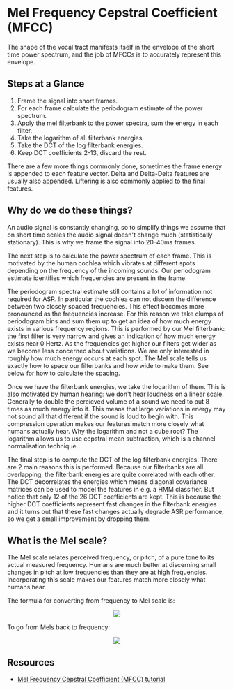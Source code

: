 # Mel Frequency Cepstral Coefficient (MFCC)

The shape of the vocal tract manifests itself in the envelope of the short time power spectrum, and the job of MFCCs is to accurately represent this envelope.

## Steps at a Glance 

1. Frame the signal into short frames.
2. For each frame calculate the periodogram estimate of the power spectrum.
3. Apply the mel filterbank to the power spectra, sum the energy in each filter.
4. Take the logarithm of all filterbank energies.
5. Take the DCT of the log filterbank energies.
6. Keep DCT coefficients 2-13, discard the rest.

There are a few more things commonly done, sometimes the frame energy is appended to each feature vector. Delta and Delta-Delta features are usually also appended. Liftering is also commonly applied to the final features.
	
## Why do we do these things? 

An audio signal is constantly changing, so to simplify things we assume that on short time scales the audio signal doesn't change much (statistically stationary). This is why we frame the signal into 20-40ms frames. 

The next step is to calculate the power spectrum of each frame. This is motivated by the human cochlea which vibrates at different spots depending on the frequency of the incoming sounds. Our periodogram estimate identifies which frequencies are present in the frame.

The periodogram spectral estimate still contains a lot of information not required for ASR. In particular the cochlea can not discern the difference between two closely spaced frequencies. This effect becomes more pronounced as the frequencies increase. For this reason we take clumps of periodogram bins and sum them up to get an idea of how much energy exists in various frequency regions. This is performed by our Mel filterbank: the first filter is very narrow and gives an indication of how much energy exists near 0 Hertz. As the frequencies get higher our filters get wider as we become less concerned about variations. We are only interested in roughly how much energy occurs at each spot. The Mel scale tells us exactly how to space our filterbanks and how wide to make them. See below for how to calculate the spacing.

Once we have the filterbank energies, we take the logarithm of them. This is also motivated by human hearing: we don't hear loudness on a linear scale. Generally to double the percieved volume of a sound we need to put 8 times as much energy into it. This means that large variations in energy may not sound all that different if the sound is loud to begin with. This compression operation makes our features match more closely what humans actually hear. Why the logarithm and not a cube root? The logarithm allows us to use cepstral mean subtraction, which is a channel normalisation technique.

The final step is to compute the DCT of the log filterbank energies. There are 2 main reasons this is performed. Because our filterbanks are all overlapping, the filterbank energies are quite correlated with each other. The DCT decorrelates the energies which means diagonal covariance matrices can be used to model the features in e.g. a HMM classifier. But notice that only 12 of the 26 DCT coefficients are kept. This is because the higher DCT coefficients represent fast changes in the filterbank energies and it turns out that these fast changes actually degrade ASR performance, so we get a small improvement by dropping them.

## What is the Mel scale? 

The Mel scale relates perceived frequency, or pitch, of a pure tone to its actual measured frequency. Humans are much better at discerning small changes in pitch at low frequencies than they are at high frequencies. Incorporating this scale makes our features match more closely what humans hear.

The formula for converting from frequency to Mel scale is:

<!-- $$
M(f) = 1125\,ln(1 + f/700)
$$ --> 

<div align="center"><img style="background: white;" src="https://render.githubusercontent.com/render/math?math=M(f)%20%3D%201125%5C%2Cln(1%20%2B%20f%2F700)%0D"></div>

To go from Mels back to frequency:

<!-- $$
M^{-1}(f) = 700\,(exp(m/1125) - 1)
$$ --> 

<div align="center"><img style="background: white;" src="https://render.githubusercontent.com/render/math?math=M%5E%7B-1%7D(f)%20%3D%20700%5C%2C(exp(m%2F1125)%20-%201)%0D"></div>

## Resources

- [Mel Frequency Cepstral Coefficient (MFCC) tutorial](http://practicalcryptography.com/miscellaneous/machine-learning/guide-mel-frequency-cepstral-coefficients-mfccs/)
